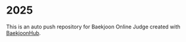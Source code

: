 # 2025
This is an auto push repository for Baekjoon Online Judge created with [BaekjoonHub](https://github.com/BaekjoonHub/BaekjoonHub).
